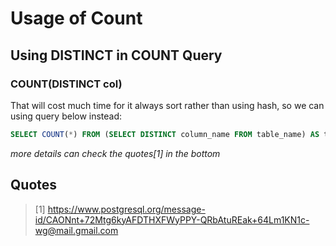 Usage of Count
===

## Using DISTINCT in COUNT Query
### COUNT(DISTINCT col)

That will cost much time for it always sort rather than using hash, so we can using query below instead:
```sql
SELECT COUNT(*) FROM (SELECT DISTINCT column_name FROM table_name) AS temp;
```

*more details can check the quotes[1] in the bottom*






















## Quotes
>[1] https://www.postgresql.org/message-id/CAONnt+72Mtg6kyAFDTHXFWyPPY-QRbAtuREak+64Lm1KN1c-wg@mail.gmail.com
